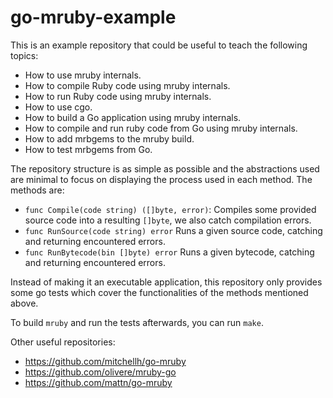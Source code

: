 ﻿go-mruby-example
================

This is an example repository that could be useful to teach the
following topics:

-   How to use mruby internals.
-   How to compile Ruby code using mruby internals.
-   How to run Ruby code using mruby internals.
-   How to use cgo.
-   How to build a Go application using mruby internals.
-   How to compile and run ruby code from Go using mruby internals.
-   How to add mrbgems to the mruby build.
-   How to test mrbgems from Go.

The repository structure is as simple as possible and the
abstractions used are minimal to focus on displaying the process used
in each method. The methods are:

-   `func Compile(code string) ([]byte, error)`: Compiles some
    provided source code into a resulting `[]byte`, we also catch
    compilation errors.
-   `func RunSource(code string) error` Runs a given source code,
    catching and returning encountered errors.
-   `func RunBytecode(bin []byte) error` Runs a given bytecode,
    catching and returning encountered errors.

Instead of making it an executable application, this repository only
provides some go tests which cover the functionalities of the methods
mentioned above.

To build `mruby` and run the tests afterwards, you can run `make`.

Other useful repositories:

-   <https://github.com/mitchellh/go-mruby>
-   <https://github.com/olivere/mruby-go>
-   <https://github.com/mattn/go-mruby>
